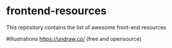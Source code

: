 # frontend-resources
This repository contains the list of awesome front-end resources

#Illustrations
  https://undraw.co/ (free and opensource)
